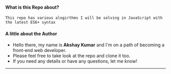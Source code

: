#### What is this Repo about? 
    This repo has various alogirthms I will be solving in JavaScript with the latest ES6+ syntax

#### A little about the Author

* Hello there, my name is **Akshay Kumar** and I'm on 
a path of becoming a front-end web developer. 
* Please feel free to take look at the repo and clone it too.
* If you need any details or have any questions, let me know!
---
